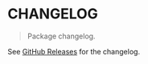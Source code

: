 # CHANGELOG

> Package changelog.

See [GitHub Releases](https://github.com/stdlib-js/stats-base-dists-gamma-mgf/releases) for the changelog.